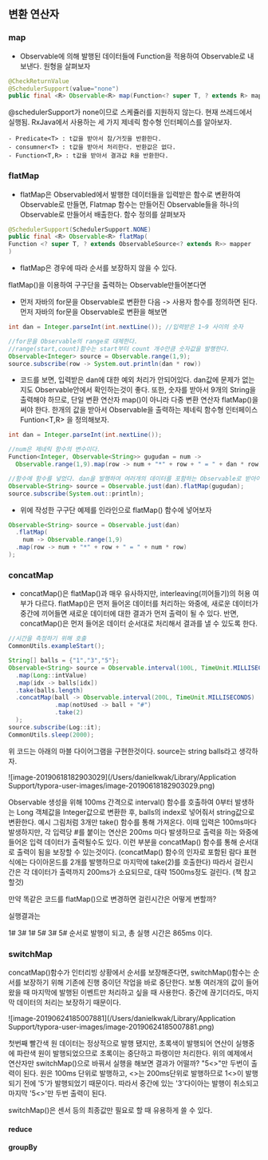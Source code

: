 ## 변환 연산자

### map

- Observable에 의해 발행된 데이터들에 Function을 적용하여 Observable로 내보낸다. 원형을 살펴보자

```Java
@CheckReturnValue
@SchedulerSupport(value="none")
public final <R> Observable<R> map(Function<? super T, ? extends R> mapper)
```

@schedulerSupport가 none이므로 스케쥴러를 지원하지 않는다. 현재 쓰레드에서 실행됨. RxJava에서 사용하는 세 가지 제네릭 함수형 인터페이스를 알아보자.

```
- Predicate<T> : t값을 받아서 참/거짓을 반환한다.
- consumner<T> : t값을 받아서 처리한다. 반환값은 없다.
- Function<T,R> : t값을 받아서 결과값 R을 반환한다.
```



### flatMap

- flatMap은 Observabled에서 발행한 데이터들을 입력받은 함수로 변환하여 Observable로 만들면, Flatmap 함수는 만들어진 Observable들을 하나의 Observable로 만들어서 배출한다. 함수 정의를 살펴보자

```java
@SchedulerSupport(SchedulerSupport.NONE)
public final <R> Observable<R> flatMap(
Function <? super T, ? extends ObservableSource<? extends R>> mapper
)
```

- flatMap은 경우에 따라 순서를 보장하지 않을 수 있다.

flatMap()을 이용하여 구구단을 출력하는 Observable만들어본다면

- 먼저 자바의 for문을 Observable로 변환한 다음 -> 사용자 함수를 정의하면 된다. 먼저 자바의 for문을 Observable로 변환을 해보면

```Java
int dan = Integer.parseInt(int.nextLine()); //입력받은 1~9 사이의 숫자

//for문을 Observable의 range로 대체한다.
//range(start,count)함수는 start부터 count 개수만큼 숫자값을 발행한다.
Observable<Integer> source = Observable.range(1,9); 
source.subscribe(row -> System.out.println(dan * row))
```

- 코드를 보면, 입력받은 dan에 대한 예외 처리가 안되어있다. dan값에 문제가 없는지도 Observable안에서 확인하는것이 좋다. 또한, 숫자를 받아서 9개의 String을 출력해야 하므로, 단일 변환 연산자 map()이 아니라 다중 변환 연산자 flatMap()을 써야 한다.  한개의 값을 받아서 Observable을 출력하는 제네릭 함수형 인터페이스 Funtion<T,R> 을 정의해보자.

```java
int dan = Integer.parseInt(int.nextLine());

//num은 제네릭 함수의 변수이다.
Function<Integer, Observable<String>> gugudan = num -> 
  Observable.range(1,9).map(row -> num + "*" + row + " = " + dan * row);

//함수에 함수를 넣었다. dan을 발행하여 여러개의 데이터를 포함하는 Observable로 받아야 하므로 flatMap()을 쓴것.
Observable<String> source = Observable.just(dan).flatMap(gugudan);
source.subscribe(System.out::println);
```

- 위에 작성한 구구단 예제를 인라인으로 flatMap() 함수에 넣어보자

```java
Observable<String> source = Observable.just(dan)
  .flatMap(
	num -> Observable.range(1,9)
  .map(row -> num + "*" + row + " = " + num * row) 
);
```



### concatMap

- concatMap()은 flatMap()과 매우 유사하지만, interleaving(끼어들기)의 허용 여부가 다르다. flatMap()은 먼저 들어온 데이터를 처리하는 와중에, 새로운 데이터가 중간에 끼어들면 새로운 데이터에 대한 결과가 먼저 출력이 될 수 있다. 반면, concatMap()은 먼저 들어온 데이터 순서대로 처리해서 결과를 낼 수 있도록 한다.

```java
//시간을 측정하기 위해 호출
CommonUtils.exampleStart();

String[] balls = {"1","3","5"};
Observable<String> source = Observable.interval(100L, TimeUnit.MILLISECONDS)
  .map(Long::intValue)
  .map(idx -> balls[idx])
  .take(balls.length)
  .concatMap(ball -> Observable.interval(200L, TimeUnit.MILLISECONDS)
             .map(notUsed -> ball + "#")
             .take(2)
  );
source.subscribe(Log::it);
CommonUtils.sleep(2000);
```

 

위 코드는 아래의 마블 다이어그램을 구현한것이다. source는 string balls라고 생각하자.

![image-20190618182903029](/Users/danielkwak/Library/Application Support/typora-user-images/image-20190618182903029.png)

Observable 생성을 위해 100ms 간격으로 interval() 함수를 호출하여 0부터 발생하는 Long 객체값을 Integer값으로 변환한 후, balls의 index로 넣어줘서 string값으로 변환한다. 예시 그림처럼 3개만 take() 함수를 통해 가져온다. 이때 입력은 100ms마다 발생하지만, 각 입력당 #를 붙이는 연산은 200ms 마다 발생하므로 출력을 하는 와중에 들어온 입력 데이터가 출력될수도 있다. 이런 부분을 concatMap() 함수를 통해 순서대로 출력이 됨을 보장할 수 있는것이다. (concatMap() 함수의 인자로 포함된 람다 표현식에는 다이아몬드를 2개를 발행하므로 마지막에 take(2)를 호출한다) 따라서 걸린시간은 각 데이터가 출력까지 200ms가 소요되므로, 대략 1500ms정도 걸린다. (책 참고할것) 

만약 똑같은 코드를 flatMap()으로 변경하면 걸린시간은 어떻게 변할까?

실행결과는 

1# 3# 1# 5# 3# 5# 순서로 발행이 되고, 총 실행 시간은 865ms 이다. 



### switchMap

concatMap()함수가 인터리빙 상황에서 순서를 보장해준다면, switchMap()함수는 순서를 보장하기 위해 기존에 진행 중이던 작업을 바로 중단한다. 보통 여러개의 값이 들어왔을 때 마지막에 발행된 이벤트만 처리하고 싶을 때 사용한다. 중간에 끊기더라도, 마지막 데이터의 처리는 보장하기 때문이다.

![image-20190624185007881](/Users/danielkwak/Library/Application Support/typora-user-images/image-20190624185007881.png)

첫번째 빨간색 원 데이터는 정상적으로 발행 됐지만, 초록색이 발행되어 연산이 실행중에 파란색 원이 발행되었으므로 초록이는 중단하고 파랭이만 처리한다. 위의 예제에서 연산자만 switchMap()으로 바꿔서 실행을 해보면 결과가 어떨까? "5<>"만 두번이 출력이 된다. 원은 100ms 단위로 발행하고, <>는 200ms단위로 발행하므로 1<>이 발행되기 전에 '5'가 발행되었기 때문이다. 따라서 중간에 있는 '3'다이아는 발행이 취소되고 마지막 '5<>'만 두번 출력이 된다. 

switchMap()은 센서 등의 최종값만 필요로 할 때 유용하게 쓸 수 있다.

#### reduce

#### groupBy
